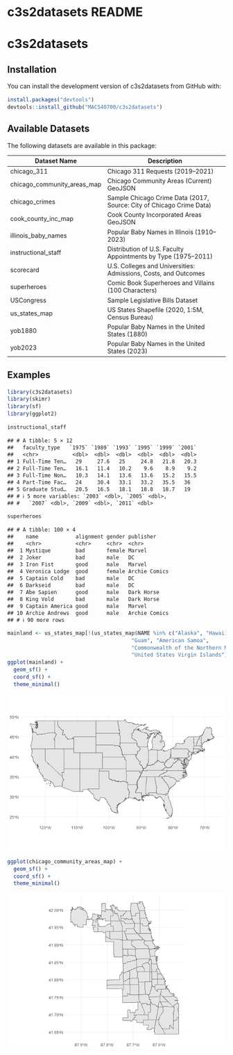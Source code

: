 c3s2datasets README
================

# c3s2datasets

## Installation

You can install the development version of c3s2datasets from GitHub
with:

``` r
install.packages("devtools")
devtools::install_github("MACS40700/c3s2datasets")
```

## Available Datasets

The following datasets are available in this package:

| Dataset Name | Description |
|----|----|
| chicago_311 | Chicago 311 Requests (2019–2021) |
| chicago_community_areas_map | Chicago Community Areas (Current) GeoJSON |
| chicago_crimes | Sample Chicago Crime Data (2017, Source: City of Chicago Crime Data) |
| cook_county_inc_map | Cook County Incorporated Areas GeoJSON |
| illinois_baby_names | Popular Baby Names in Illinois (1910–2023) |
| instructional_staff | Distribution of U.S. Faculty Appointments by Type (1975–2011) |
| scorecard | U.S. Colleges and Universities: Admissions, Costs, and Outcomes |
| superheroes | Comic Book Superheroes and Villains (100 Characters) |
| USCongress | Sample Legislative Bills Dataset |
| us_states_map | US States Shapefile (2020, 1:5M, Census Bureau) |
| yob1880 | Popular Baby Names in the United States (1880) |
| yob2023 | Popular Baby Names in the United States (2023) |

## Examples

``` r
library(c3s2datasets)
library(skimr)
library(sf)
library(ggplot2)
```

``` r
instructional_staff
```

    ## # A tibble: 5 × 12
    ##   faculty_type   `1975` `1989` `1993` `1995` `1999` `2001`
    ##   <chr>           <dbl>  <dbl>  <dbl>  <dbl>  <dbl>  <dbl>
    ## 1 Full-Time Ten…   29     27.6   25     24.8   21.8   20.3
    ## 2 Full-Time Ten…   16.1   11.4   10.2    9.6    8.9    9.2
    ## 3 Full-Time Non…   10.3   14.1   13.6   13.6   15.2   15.5
    ## 4 Part-Time Fac…   24     30.4   33.1   33.2   35.5   36  
    ## 5 Graduate Stud…   20.5   16.5   18.1   18.8   18.7   19  
    ## # ℹ 5 more variables: `2003` <dbl>, `2005` <dbl>,
    ## #   `2007` <dbl>, `2009` <dbl>, `2011` <dbl>

``` r
superheroes
```

    ## # A tibble: 100 × 4
    ##    name            alignment gender publisher    
    ##    <chr>           <chr>     <chr>  <chr>        
    ##  1 Mystique        bad       female Marvel       
    ##  2 Joker           bad       male   DC           
    ##  3 Iron Fist       good      male   Marvel       
    ##  4 Veronica Lodge  good      female Archie Comics
    ##  5 Captain Cold    bad       male   DC           
    ##  6 Darkseid        bad       male   DC           
    ##  7 Abe Sapien      good      male   Dark Horse   
    ##  8 King Vold       bad       male   Dark Horse   
    ##  9 Captain America good      male   Marvel       
    ## 10 Archie Andrews  good      male   Archie Comics
    ## # ℹ 90 more rows

``` r
mainland <- us_states_map[!(us_states_map$NAME %in% c("Alaska", "Hawaii", "Puerto Rico",
                                        "Guam", "American Samoa", 
                                        "Commonwealth of the Northern Mariana Islands", 
                                        "United States Virgin Islands")), ]
ggplot(mainland) +
  geom_sf() +
  coord_sf() +
  theme_minimal()
```

![](README_files/figure-gfm/unnamed-chunk-4-1.png)<!-- -->

``` r
ggplot(chicago_community_areas_map) +
  geom_sf() +
  coord_sf() +
  theme_minimal()
```

![](README_files/figure-gfm/unnamed-chunk-5-1.png)<!-- -->
